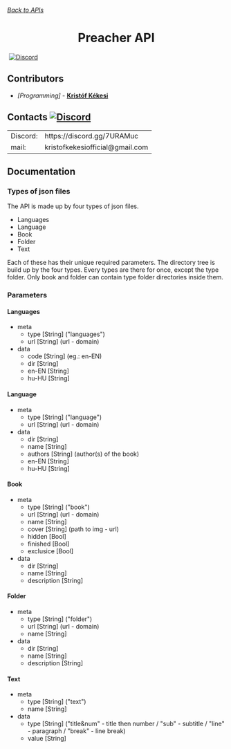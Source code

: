 [*Back to APIs*](https://github.com/KristofKekesi/APIs#readme)
<h1 align="center">
  Preacher API
</h1>

<img src="https://img.shields.io/badge/Contributors-1-blue.svg" alt=""> [![Discord](https://img.shields.io/discord/639186082214445116.svg?label=&logo=discord&logoColor=ffffff&color=7389D8&labelColor=6A7EC2)](https://discord.gg/7URAMuc)

## Contributors <img src="https://img.shields.io/badge/1-blue.svg" alt="">
* _[Programming]_  - [__Kristóf Kékesi__](https://github.com/KristofKekesi)
 
## Contacts [![Discord](https://img.shields.io/discord/639186082214445116.svg?label=&logo=discord&logoColor=ffffff&color=7389D8&labelColor=6A7EC2)](https://discord.gg/7URAMuc)

<table>
 <tr><td>
  Discord:
 </td><td>
  https://discord.gg/7URAMuc
 </td></tr>
 <tr><td>
  mail:
 </td><td>
  kristofkekesiofficial@gmail.com
 </td></tr>
</table>

## Documentation

### Types of json files
The API is made up by four types of json files.
- Languages
- Language
- Book
- Folder
- Text

Each of these has their unique required parameters.
The directory tree is build up by the four types. Every types are there for once, except the type folder. Only book and folder can contain type folder directories inside them.

### Parameters
#### Languages
- meta
  - type <required> [String] ("languages")
  - url <required> [String] (url - domain)
- data
  - code <required> [String] (eg.: en-EN)
  - dir <required> [String]
  - en-EN <required> [String]
  - hu-HU <required> [String]
#### Language
- meta
  - type <required> [String] ("language")
  - url <required> [String] (url - domain)
- data
  - dir <required> [String]
  - name <required> [String]
  - authors <required> [String] (author(s) of the book)
  - en-EN <required> [String]
  - hu-HU <required> [String]
#### Book
- meta
  - type <required> [String] ("book")
  - url <required> [String] (url - domain)
  - name <required> [String]
  - cover <required> [String] (path to img - url)
  - hidden <required> [Bool]
  - finished <required> [Bool]
  - exclusice <required> [Bool]
- data
  - dir <required> [String]
  - name <required> [String]
  - description <required> [String]
#### Folder
- meta
  - type <required> [String] ("folder")
  - url <required> [String] (url - domain)
  - name <required> [String]
- data
  - dir <required> [String]
  - name <required> [String]
  - description <required> [String]
#### Text
- meta
  - type <required> [String] ("text")
  - name <required> [String]
- data
  - type <required> [String] ("title&num" - title then number / "sub" - subtitle / "line" - paragraph / "break" - line break)
  - value <required> [String]
